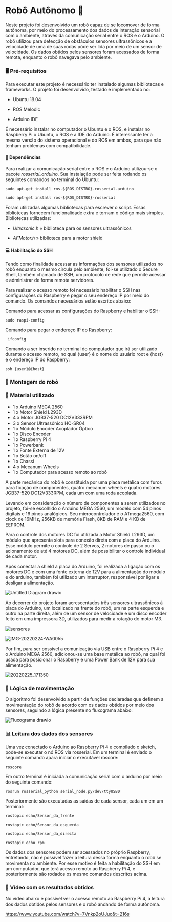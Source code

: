 # Robô Autônomo :robot:

Neste projeto foi desenvolvido um robô capaz de se locomover de forma autônoma, por meio do processamento dos dados de interação sensorial com o ambiente, através da comunicação serial entre o ROS e o Arduino. O robô utilizou para detecção de obstáculos sensores ultrassônicos e a velocidade de uma de suas rodas pôde ser lida por meio de um sensor de velocidade. Os dados obtidos pelos sensores foram acessados de forma remota, enquanto o robô navegava pelo ambiente.

### :desktop_computer: Pré-requisitos

Para executar este projeto é necessário ter instalado algumas bibliotecas e frameworks. O projeto foi desenvolvido, testado e implementado no:

- Ubuntu 18.04

- ROS Melodic

- Arduino IDE

É necessário instalar no computador o Ubuntu e o ROS, e instalar no Raspberry Pi o Ubuntu, o ROS e a IDE do Arduino. É interessante ter a mesma versão do sistema operacional e do ROS em ambos, para que não tenham problemas com compatibilidade.

#### :mag_right: Dependências

Para realizar a comunicação serial entre o ROS e o Arduino utilizou-se o pacote *rosserial_arduino*. Sua instalação pode ser feita rodando os seguintes comandos no terminal do Ubuntu:

```
sudo apt-get install ros-${ROS_DISTRO}-rosserial-arduino
```

```
sudo apt-get install ros-${ROS_DISTRO}-rosserial
```

Foram utilizadas algumas bibliotecas para escrever o script. Essas bibliotecas fornecem funcionalidade extra e tornam o código mais simples. Bibliotecas utilizadas:

- *Ultrasonic.h* » biblioteca para os sensores ultrassônicos

- *AFMotor.h* » biblioteca para a motor shield

#### :computer: Habilitação do SSH

Tendo como finalidade acessar as informações dos sensores utilizados no robô enquanto o mesmo circula pelo ambiente, foi-se utilizado o Secure Shell, também chamado de SSH, um protocolo de rede que permite acessar e administrar de forma remota servidores.

Para realizar o acesso remoto foi necessário habilitar o SSH nas configurações do Raspberry e pegar o seu endereço IP por meio do comando. Os comandos necessários estão escritos abaixo:

Comando para acessar as configurações do Raspberry e habilitar o SSH:

```
sudo raspi-config
```

Comando para pegar o endereço IP do Raspberry:

```
 ifconfig
```

Comando a ser inserido no terminal do computador que irá ser utilizado durante o acesso remoto, no qual {user} é o nome do usuário root e {host} é o endereço IP do Raspberry:

```
ssh {user}@{host}
```
  
### :wrench: Montagem do robô 

### :toolbox: Material utilizado 

- 1 x Arduino MEGA 2560
- 1 x Motor Shield L293D
- 4 x Motor JGB37-520 DC12V333RPM
- 3 x Sensor Ultrassônico HC-SR04
- 1 x Módulo Encoder Acoplador Óptico
- 1 x Disco Encoder
- 1 x Raspberry Pi 4
- 1 x Powerbank
- 1 x Fonte Externa de 12V
- 1 x Botão on/off
- 1 x Chassi
- 4 x Mecanum Wheels
- 1 x Computador para acesso remoto ao robô

A parte mecânica do robô é constituída por uma placa metálica com furos para fixação de componentes, quatro mecanum wheels e quatro motores  JGB37-520 DC12V333RPM, cada um com uma roda acoplada.

Levando em consideração o número de componentes a serem utilizados no projeto, foi-se escolhido o Arduino MEGA 2560, um modelo com 54 pinos digitais e 16 pinos analógicos. Seu microcontrolador é o ATmega2560, com clock de 16MHz, 256KB de memória Flash, 8KB de RAM e 4 KB de EEPROM.

Para o controle dos motores DC foi utilizada a Motor Shield L293D, um módulo que apresenta slots para conexão direta com a placa do Arduino. Esse módulo permite o controle de 2 Servos, 2 motores de passo ou o acionamento de até 4 motores DC, além de possibilitar o controle individual de cada motor.

Após conectar a shield à placa do Arduino, foi realizada a ligação com os motores DC e com uma fonte externa de 12V para a alimentação do módulo e do arduino, também foi utilizado um interruptor, responsável por ligar e desligar a alimentação.

![Untitled Diagram drawio](https://user-images.githubusercontent.com/108027884/224192878-23a8c6f2-65d0-458e-8809-e2813813fe2e.png)

Ao decorrer do projeto foram acrescentados três sensores ultrassônicos à placa do Arduino, um localizado na frente do robô, um na parte esquerda e outro na parte direita, além de um sensor de velocidade e um disco encoder feito em uma impressora 3D, utilizados para medir a rotação do motor M3.

![sensores](https://user-images.githubusercontent.com/108027884/224193508-bc4ad1bd-a6c4-4d4e-bbe3-e7280e65f47b.jpg)

![IMG-20220224-WA0055](https://user-images.githubusercontent.com/108027884/224193161-c4e17247-7e14-4700-a02d-9f8adf2e807b.jpeg)

Por fim, para ser possível a comunicação via USB entre o Raspberry Pi 4  e o Arduino MEGA 2560, adicionou-se uma base metálica ao robô, na qual foi usada para posicionar o Raspberry e uma Power Bank de 12V para sua alimentação.

![20220225_171350](https://user-images.githubusercontent.com/108027884/224191454-f43afbc0-9a0c-495b-b19a-76f633c998f0.jpg)


### :compass: Lógica de movimentação 

O algoritmo foi desenvolvido a partir de funções declaradas que definem a movimentação do robô de acordo com os dados obtidos por meio dos sensores, seguindo a lógica presente no fluxograma abaixo:

   ![Fluxograma drawio](https://user-images.githubusercontent.com/108027884/224190799-2f68cf79-1f02-48f9-8ce8-bc4d039941b2.png) 
   
### :bar_chart: Leitura dos dados dos sensores

Uma vez conectado o Arduino ao Raspberry Pi 4 e compilado o sketch, pode-se executar o nó ROS via rosserial. Em um terminal é enviado o seguinte comando apara iniciar o executável roscore:

```
roscore
```

Em outro terminal é iniciada a comunicação serial com o arduino por meio do seguinte comando:

```
rosrun rosserial_python serial_node.py/dev/ttyUSB0
```

Posteriormente são executadas as saídas de cada sensor, cada um em um terminal:

```
rostopic echo/Sensor_da_frente
```
```
rostopic echo/Sensor_da_esquerda
```
```
rostopic echo/Sensor_da_direita
```
```
rostopic echo rpm
```

Os dados dos sensores podem ser acessados no próprio Raspberry, entretando, não é possível fazer a leitura dessa forma enquanto o robô se movimenta no ambiente. Por esse motivo é feita a habilitação do SSH em um computador, que terá acesso remoto ao Raspberry Pi 4, e posteriormente são rodados os mesmo comandos descritos acima.

### :movie_camera: Vídeo com os resultados obtidos 

No vídeo abaixo é possível ver o acesso remoto ao Raspberry Pi 4, a leitura dos dados obtidos pelos sensores e o robô andando de forma autônoma.

https://www.youtube.com/watch?v=7Vnkp2oUJuo&t=216s
